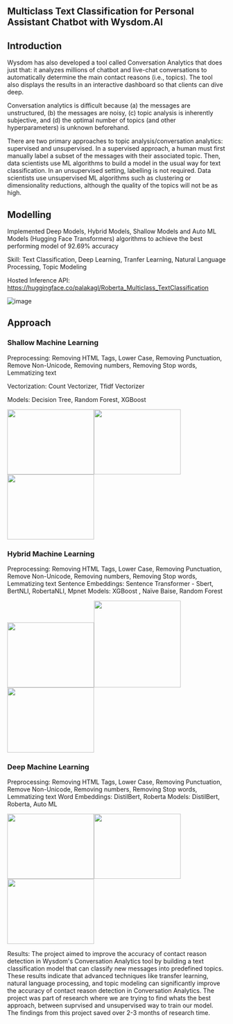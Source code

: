 
## Multiclass Text Classification for Personal Assistant Chatbot with Wysdom.AI

## Introduction

Wysdom has also developed a tool called Conversation Analytics that does just that: it analyzes millions of chatbot and live-chat conversations to automatically determine the main contact reasons (i.e., topics). The tool also displays the results in an interactive dashboard so that clients can dive deep.

Conversation analytics is difficult because (a) the messages are unstructured, (b) the messages are noisy, (c) topic analysis is inherently subjective, and (d) the optimal number of topics (and other hyperparameters) is unknown beforehand.

There are two primary approaches to topic analysis/conversation analytics: supervised and unsupervised. In a supervised approach, a human must first manually label a subset of the messages with their associated topic. Then, data scientists use ML algorithms to build a model in the usual way for text classification. In an unsupervised setting, labelling is not required. Data scientists use unsupervised ML algorithms such as clustering or dimensionality reductions, although the quality of the topics will not be as high.

## Modelling 

Implemented Deep Models, Hybrid Models, Shallow Models and Auto ML Models (Hugging Face Transformers) algorithms to achieve the best performing model of
92.69% accuracy

Skill: Text Classification, Deep Learning, Tranfer Learning, Natural Language Processing, Topic Modeling

Hosted Inference API: https://huggingface.co/palakagl/Roberta_Multiclass_TextClassification

![image](https://user-images.githubusercontent.com/94947162/228115646-1369c822-8503-425e-be0e-23211cb879bb.png)

## Approach

### Shallow Machine Learning

Preprocessing: Removing HTML Tags, Lower Case, Removing Punctuation, Remove Non-Unicode, Removing numbers, Removing Stop words, Lemmatizing text

Vectorization: Count Vectorizer, Tfidf Vectorizer

Models: Decision Tree, Random Forest, XGBoost

<img src="https://user-images.githubusercontent.com/94947162/228115949-d6e767fd-0a72-4426-b1a4-a86857574891.png" width="200" height="150"><img src="https://user-images.githubusercontent.com/94947162/228117191-db7e0d08-8a0f-49ad-8850-ab6931072f28.png" width="200" height="150"><img src="https://user-images.githubusercontent.com/94947162/228117300-8f22ef6a-23ba-42fc-800b-99c54ebe7f9d.png" width="200" height="150">

### Hybrid Machine Learning 

Preprocessing: Removing HTML Tags, Lower Case, Removing Punctuation, Remove Non-Unicode, Removing numbers, Removing Stop words, Lemmatizing text
Sentence Embeddings: Sentence Transformer -  Sbert, BertNLI, RobertaNLI, Mpnet
Models: XGBoost , Naïve Baise, Random Forest

<img src="https://user-images.githubusercontent.com/94947162/228118819-4822ecf1-cdf4-464e-92d3-96033fae7fb6.png" width="200" height="150"><img src="https://user-images.githubusercontent.com/94947162/228118892-a6a9b30d-be2b-4945-94f3-d7568072def8.png" width="200" height="200"><img src="https://user-images.githubusercontent.com/94947162/228118936-443b19e4-0282-4856-a3b0-85e195d61615.png" width="200" height="150">

### Deep Machine Learning

Preprocessing: Removing HTML Tags, Lower Case, Removing Punctuation, Remove Non-Unicode, Removing numbers, Removing Stop words, Lemmatizing text
Word Embeddings: DistilBert, Roberta 
Models: DistilBert, Roberta, Auto ML

<img src="https://user-images.githubusercontent.com/94947162/228119250-ccfefaff-7ea5-4d08-9f8f-2869e4654a7e.png" width="200" height="150"><img src="https://user-images.githubusercontent.com/94947162/228119490-8d99ece4-5e14-4634-ba23-323391e69698.png" width="200" height="150"><img src="https://user-images.githubusercontent.com/94947162/228119553-59dd2b81-2b56-43ec-9fb8-1616b96bdd3d.png" width="200" height="150">

Results: The project aimed to improve the accuracy of contact reason detection in Wysdom's Conversation Analytics tool by building a text classification model that can classify new messages into predefined topics. These results indicate that advanced techniques like transfer learning, natural language processing, and topic modeling can significantly improve the accuracy of contact reason detection in Conversation Analytics. The project was part of research where we are trying to find whats the best approach, between suprvised and unsupervised way to train our model. The findings from this project saved over 2-3 months of research time. 
